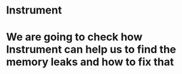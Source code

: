 # Instrument
# We are going to check how Instrument can help us to find the memory leaks and how to fix that

